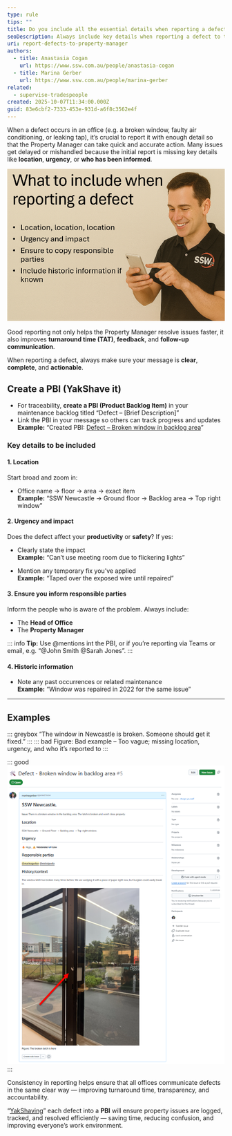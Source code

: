 ```yaml
---
type: rule
tips: ""
title: Do you include all the essential details when reporting a defect to the Property Manager?
seoDescription: Always include key details when reporting a defect to the Property Manager — clear, complete reports improve turnaround time, communication, and follow-up.
uri: report-defects-to-property-manager
authors:
  - title: Anastasia Cogan
    url: https://www.ssw.com.au/people/anastasia-cogan
  - title: Marina Gerber
    url: https://www.ssw.com.au/people/marina-gerber
related:
  - supervise-tradespeople
created: 2025-10-07T11:34:00.000Z
guid: 83e6cbf2-7333-453e-931d-a6f8c3562e4f
---
```

When a defect occurs in an office (e.g. a broken window, faulty air conditioning, or leaking tap), it’s crucial to report it with enough detail so that the Property Manager can take quick and accurate action. Many issues get delayed or mishandled because the initial report is missing key details like **location**, **urgency**, or **who has been informed**.

<!--endintro-->

![Figure: What information should you include when reporting a defect](screenshot-2025-10-09-152522.png "Figure: What information should you include when reporting a defect")

Good reporting not only helps the Property Manager resolve issues faster, it also improves **turnaround time (TAT)**, **feedback**, and **follow-up communication**.  

When reporting a defect, always make sure your message is **clear**, **complete**, and **actionable**.  

## Create a PBI (YakShave it)

* For traceability, **create a PBI (Product Backlog Item)** in your maintenance backlog titled “Defect – \[Brief Description]”  
* Link the PBI in your message so others can track progress and updates\
  **Example:** “Created PBI: [Defect – Broken window in backlog area](#)”

### Key details to be included

#### 1. Location

Start broad and zoom in:  

* Office name → floor → area → exact item\
  **Example:** “SSW Newcastle → Ground floor → Backlog area → Top right window”

#### 2. Urgency and impact

Does the defect affect your **productivity** or **safety**?  If yes:

* Clearly state the impact\
  **Example:** “Can’t use meeting room due to flickering lights”
     
* Mention any temporary fix you’ve applied\
  **Example:** “Taped over the exposed wire until repaired”

#### 3. Ensure you inform responsible parties

Inform the people who is aware of the problem. Always include:  

* The **Head of Office**  
* The **Property Manager**  

::: info
**Tip:** Use @mentions int the PBI, or if you’re reporting via Teams or email, e.g. “@John Smith @Sarah Jones”.
:::

#### 4. Historic information

* Note any past occurrences or related maintenance\
  **Example:** “Window was repaired in 2022 for the same issue”

- - -

## Examples

::: greybox
“The window in Newcastle is broken. Someone should get it fixed.”
:::
::: bad
Figure: Bad example – Too vague; missing location, urgency, and who it’s reported to
:::

::: good
![Figure: Good example – Clear, complete, and includes all the essential details for fast action and tracking](screenshot-2025-10-09-152230.png)
:::

Consistency in reporting helps ensure that all offices communicate defects in the same clear way — improving turnaround time, transparency, and accountability.

“[YakShaving](https://yakshaver.ai/)” each defect into a **PBI** will ensure property issues are logged, tracked, and resolved efficiently — saving time, reducing confusion, and improving everyone’s work environment.
